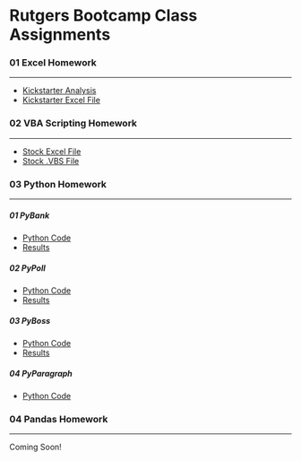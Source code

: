 # Rutgers Bootcamp Class Assignments


### 01 Excel Homework
---------------
- [Kickstarter Analysis](https://github.com/Jen-Dean/bootcamp-assignments/blob/master/1%20-%20Excel/Kickstarter%20Result%20Analysis%20(Excel%20Homework).docx?raw=true)
- [Kickstarter Excel File](https://github.com/Jen-Dean/bootcamp-assignments/blob/master/1%20-%20Excel/excel-challenge-kickstarter.xlsx?raw=true)

### 02 VBA Scripting Homework
---------------
- [Stock Excel File](https://github.com/Jen-Dean/bootcamp-assignments/blob/master/2%20-%20VBA/Multiple_year_stock_data_FINISHED.xlsm?raw=true)
- [Stock .VBS File](https://github.com/Jen-Dean/bootcamp-assignments/blob/master/2%20-%20VBA/Multiyear_Stocks.vbs)

### 03 Python Homework
---------------

##### 01 PyBank
- [Python Code](https://github.com/Jen-Dean/all-assignments/blob/master/3%20-%20Python/PyBank/main.py)
- [Results](https://github.com/Jen-Dean/all-assignments/blob/master/3%20-%20Python/PyBank/Analysis/Analysis.txt)

##### 02 PyPoll

- [Python Code](https://github.com/Jen-Dean/all-assignments/blob/master/3%20-%20Python/PyPoll/main.py)
- [Results](https://github.com/Jen-Dean/all-assignments/blob/master/3%20-%20Python/PyPoll/Analysis/Analysis.txt)

##### 03 PyBoss
- [Python Code](https://github.com/Jen-Dean/all-assignments/blob/master/3%20-%20Python/PyBoss/main.py)
- [Results](https://github.com/Jen-Dean/all-assignments/blob/master/3%20-%20Python/PyBoss/Output/new_employee_data.csv)

##### 04 PyParagraph

- [Python Code](https://github.com/Jen-Dean/all-assignments/blob/master/3%20-%20Python/PyParagraph/main.py)

### 04 Pandas Homework
---------------
Coming Soon!
